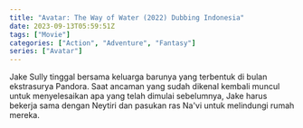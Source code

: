 ```yaml
---
title: "Avatar: The Way of Water (2022) Dubbing Indonesia"
date: 2023-09-13T05:59:51Z
tags: ["Movie"]
categories: ["Action", "Adventure", "Fantasy"]
series: ["Avatar"]
---
```


Jake Sully tinggal bersama keluarga barunya yang terbentuk di bulan ekstrasurya Pandora. Saat ancaman yang sudah dikenal kembali muncul untuk menyelesaikan apa yang telah dimulai sebelumnya, Jake harus bekerja sama dengan Neytiri dan pasukan ras Na'vi untuk melindungi rumah mereka.

<mux-player stream-type="on-demand"
src="https://kp3d-my.sharepoint.com/personal/ryoo_kp3d_onmicrosoft_com/_layouts/15/download.aspx?share=EQvmm_WUqkFOifNjm2wo9awBxa-oPIgrLsGYLT8hGg8SSw" metadata-video-title="Laskar Pelangi (2008)" prefer-playback="mse" controls>
  </mux-player>
  

  <script src="https://cdn.jsdelivr.net/npm/@mux/mux-player"></script>
  
  <script id="KCoLv7TPN8My9xrHg93zwY3zeB02DRdp1amVzmf016fxg" type="application/ld+json">
 {
  "@context": "https://schema.org/",
  "@type": "VideoObject",
  "name": "Avatar: The Way of Water (2022)",
  "contentUrl": "https://stream.mux.com/ZJlSPClBFzwVYW3w2Ogm1RQaj9xPDN00j7gRs02tuxSok.m3u8",
  "thumbnailUrl": "https://www.themoviedb.org/t/p/original/rdtZokC7lYFUuGjn1zGaY4WrVXU.jpg?width=314&fit_mode=preserve&time=25",
  "uploadDate": "2021-06-09T23:23:00Z",
}

</script>